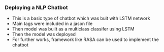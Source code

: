 ### Deploying a NLP Chatbot
- This is a basic type of chatbot which was buit with LSTM network
- Main tags were included in a jason file
- Then model was built as a multiclass classifer using LSTM
- Then the model was deployed
- For further works, framework like RASA can be used to implement the chatbot
